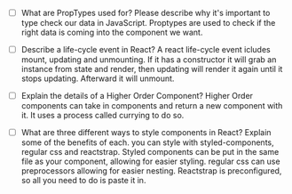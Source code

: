 - [ ] What are PropTypes used for? Please describe why it's important to type check our data in JavaScript.
    Proptypes are used to check if the right data is coming into the component we want. 

- [ ] Describe a life-cycle event in React?
    A react life-cycle event icludes mount, updating and unmounting. If it has a constructor it will grab an instance from state and render, then updating will render it again until it stops updating. Afterward it will unmount. 

- [ ] Explain the details of a Higher Order Component?
    Higher Order components can take in components and return a new component with it. It uses a process called currying to do so.

- [ ] What are three different ways to style components in React? Explain some of the benefits of each.
you can style with styled-components, regular css and reactstrap. Styled components can be put in the same file as your component, allowing for easier styling. regular css can use preprocessors allowing for easier nesting. Reactstrap is preconfigured, so all you need to do is paste it in. 